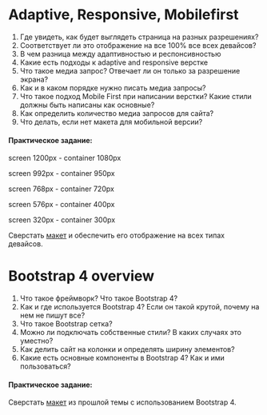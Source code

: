 # Adaptive, Responsive, Mobilefirst

1) Где увидеть, как будет выглядеть страница на разных разрешениях?
2) Соответствует ли это отображение на все 100% все всех девайсов?
3) В чем разница между адаптивностью и респонсивностью
4) Какие есть подходы к adaptive and responsive верстке
5) Что такое медиа запрос? Отвечает ли он только за разрешение экрана?
6) Как и в каком порядке нужно писать медиа запросы?
7) Что такое подход Mobile First при написании верстки? Какие стили должны быть написаны как основные?
8) Как определить количество медиа запросов для сайта?
9) Что делать, если нет макета для мобильной версии?

#### Практическое задание:
screen 1200px - container 1080px

screen 992px - container 950px

screen 768px - container 720px

screen 576px - container 400px

screen 320px - container 300px



Сверстать [макет](practical-layout/PSD/minimo.psd) и обеспечить его отображение на всех типах девайсов.

# Bootstrap 4 overview
1) Что такое фреймворк? Что такое Bootstrap 4?
2) Как и где используется Bootstrap 4? Если он такой крутой, почему на нем не пишут все?
3) Что такое Bootstrap сетка? 
4) Можно ли подключать собственные стили? В каких случаях это уместно?
5) Как делить сайт на колонки и определять ширину элементов?
6) Какие есть основные компоненты в Bootstrap 4? Как и ими пользоваться?

#### Практическое задание:
Сверстать [макет](practical-layout/PSD/minimo.psd) из прошлой темы с использованием Bootstrap 4.